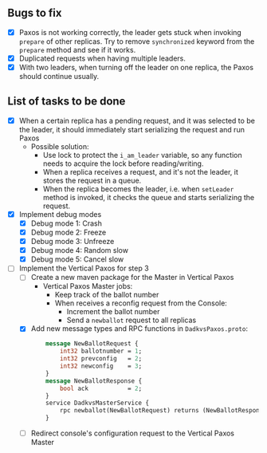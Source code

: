 ## **Bugs to fix**
- [X] Paxos is not working correctly, the leader gets stuck when invoking `prepare` of other replicas. Try to remove `synchronized` keyword 
  from the `prepare` method and see if it works.
- [X] Duplicated requests when having multiple leaders.
- [X] With two leaders, when turning off the leader on one replica, the Paxos should continue usually.

## **List of tasks to be done**
- [X] When a certain replica has a pending request, and it was selected to be the leader, it should
  immediately start serializing the request and run Paxos
    - Possible solution:
      - Use lock to protect the `i_am_leader` variable, so any function needs to acquire the lock before reading/writing.
      - When a replica receives a request, and it's not the leader, it stores the request in a queue.
      - When the replica becomes the leader, i.e. when `setLeader` method is invoked, it checks the queue and starts serializing the request.
- [X] Implement debug modes
    - [X] Debug mode 1: Crash
    - [X] Debug mode 2: Freeze
    - [X] Debug mode 3: Unfreeze
    - [X] Debug mode 4: Random slow
    - [X] Debug mode 5: Cancel slow
- [ ] Implement the Vertical Paxos for step 3
    - [ ] Create a new maven package for the Master in Vertical Paxos
        - Vertical Paxos Master jobs:
            - Keep track of the ballot number
            - When receives a reconfig request from the Console:
                - Increment the ballot number
                - Send a `newballot` request to all replicas
    - [X] Add new message types and RPC functions in `DadkvsPaxos.proto`:
      ```protobuf
          message NewBallotRequest {
              int32 ballotnumber = 1;
              int32 prevconfig   = 2;
              int32 newconfig    = 3;
          }
          message NewBallotResponse {
              bool ack           = 2;
          }
          service DadkvsMasterService {
              rpc newballot(NewBallotRequest) returns (NewBallotResponse) {}
          }
      ```
    - [ ] Redirect console's configuration request to the Vertical Paxos Master
